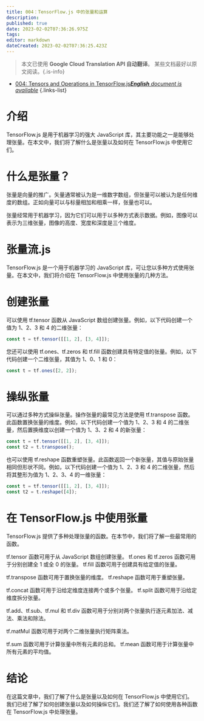 ```yaml
---
title: 004：TensorFlow.js 中的张量和运算
description: 
published: true
date: 2023-02-02T07:36:26.975Z
tags: 
editor: markdown
dateCreated: 2023-02-02T07:36:25.423Z
---
```


> 本文已使用 **Google Cloud Translation API 自动翻译**。
某些文档最好以原文阅读。{.is-info}



- [004: Tensors and Operations in TensorFlow.js***English** document is available*](/en/Knowledge-base/TensorFlow-js/Learning/004-tensors-and-operations-in-tensorflow-js)
{.links-list}


# 介绍

TensorFlow.js 是用于机器学习的强大 JavaScript 库，其主要功能之一是能够处理张量。在本文中，我们将了解什么是张量以及如何在 TensorFlow.js 中使用它们。

# 什么是张量？

张量是向量的推广。矢量通常被认为是一维数字数组，但张量可以被认为是任何维度的数组。正如向量可以与标量相加和相乘一样，张量也可以。

张量经常用于机器学习，因为它们可以用于以多种方式表示数据。例如，图像可以表示为三维张量，图像的高度、宽度和深度是三个维度。

# 张量流.js

TensorFlow.js 是一个用于机器学习的 JavaScript 库，可让您以多种方式使用张量。在本文中，我们将介绍在 TensorFlow.js 中使用张量的几种方法。

# 创建张量

可以使用 tf.tensor 函数从 JavaScript 数组创建张量。例如，以下代码创建一个值为 1、2、3 和 4 的二维张量：

```javascript
const t = tf.tensor([[1, 2], [3, 4]]);
```

您还可以使用 tf.ones、tf.zeros 和 tf.fill 函数创建具有特定值的张量。例如，以下代码创建一个二维张量，其值为 1、0、1 和 0：

```javascript
const t = tf.ones([2, 2]);
```

# 操纵张量

可以通过多种方式操纵张量。操作张量的最常见方法是使用 tf.transpose 函数。此函数置换张量的维度。例如，以下代码创建一个值为 1、2、3 和 4 的二维张量，然后置换维度以创建一个值为 1、3、2 和 4 的新张量：

```javascript
const t = tf.tensor([[1, 2], [3, 4]]);
const t2 = t.transpose();
```

也可以使用 tf.reshape 函数重塑张量。此函数返回一个新张量，其值与原始张量相同但形状不同。例如，以下代码创建一个值为 1、2、3 和 4 的二维张量，然后将其整形为值为 1、2、3、4 的一维张量：

```javascript
const t = tf.tensor([[1, 2], [3, 4]]);
const t2 = t.reshape([4]);
```

# 在 TensorFlow.js 中使用张量

TensorFlow.js 提供了多种处理张量的函数。在本节中，我们将了解一些最常用的函数。

tf.tensor 函数可用于从 JavaScript 数组创建张量。 tf.ones 和 tf.zeros 函数可用于分别创建全 1 或全 0 的张量。 tf.fill 函数可用于创建具有给定值的张量。

tf.transpose 函数可用于置换张量的维度。 tf.reshape 函数可用于重塑张量。

tf.concat 函数可用于沿给定维度连接两个或多个张量。 tf.split 函数可用于沿给定维度拆分张量。

tf.add、tf.sub、tf.mul 和 tf.div 函数可用于分别对两个张量执行逐元素加法、减法、乘法和除法。

tf.matMul 函数可用于对两个二维张量执行矩阵乘法。

tf.sum 函数可用于计算张量中所有元素的总和。 tf.mean 函数可用于计算张量中所有元素的平均值。

# 结论

在这篇文章中，我们了解了什么是张量以及如何在 TensorFlow.js 中使用它们。我们已经了解了如何创建张量以及如何操纵它们。我们还了解了如何使用各种函数在 TensorFlow.js 中处理张量。